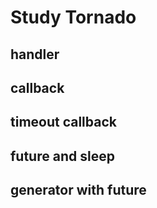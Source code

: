 Study Tornado
=============

handler
-------

callback
--------

timeout callback
----------------

future and sleep
----------------

generator with future
---------------------
